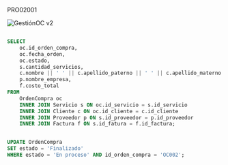 PRO02001

![GestiónOC v2](https://github.com/RenzoAr10/DBD-KomaqService/assets/144966624/733e2830-1eb9-4a05-bcc1-695bee6e5817)


```sql

SELECT
    oc.id_orden_compra,
    oc.fecha_orden,
    oc.estado,
    s.cantidad_servicios,
    c.nombre || ' ' || c.apellido_paterno || ' ' || c.apellido_materno || ' ' || c.nombre AS nombre_cliente,
    p.nombre_empresa,
    f.costo_total
FROM
    OrdenCompra oc
    INNER JOIN Servicio s ON oc.id_servicio = s.id_servicio
    INNER JOIN Cliente c ON oc.id_cliente = c.id_cliente
    INNER JOIN Proveedor p ON s.id_proveedor = p.id_proveedor
    INNER JOIN Factura f ON s.id_fatura = f.id_factura;


UPDATE OrdenCompra
SET estado = 'Finalizado'
WHERE estado = 'En proceso' AND id_orden_compra = 'OC002';
```
